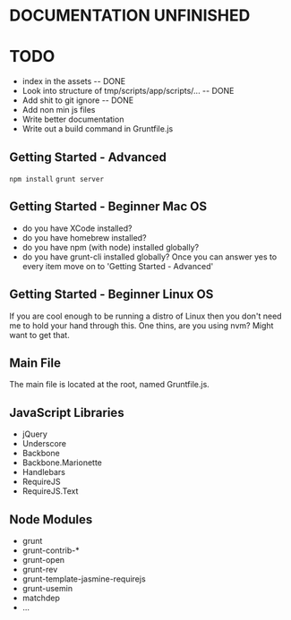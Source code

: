 DOCUMENTATION UNFINISHED
========================

TODO
====
- index in the assets -- DONE
- Look into structure of tmp/scripts/app/scripts/... -- DONE
- Add shit to git ignore -- DONE
- Add non min js files
- Write better documentation
- Write out a build command in Gruntfile.js

Getting Started - Advanced 
--------------------------
````npm install````
````grunt server````

Getting Started - Beginner Mac OS 
---------------------------------
- do you have XCode installed?
- do you have homebrew installed?
- do you have npm (with node) installed globally?
- do you have grunt-cli installed globally?
Once you can answer yes to every item move on to 'Getting Started - Advanced'

Getting Started - Beginner Linux OS 
---------------------------------
If you are cool enough to be running a distro of Linux then you don't need me to hold your hand through this. One thins, are you using nvm? Might want to get that.

Main File
---------
The main file is located at the root, named Gruntfile.js.

JavaScript Libraries
--------------------
- jQuery
- Underscore
- Backbone
- Backbone.Marionette
- Handlebars
- RequireJS
- RequireJS.Text

Node Modules
------------
- grunt
- grunt-contrib-*
- grunt-open
- grunt-rev
- grunt-template-jasmine-requirejs
- grunt-usemin
- matchdep
- ...
